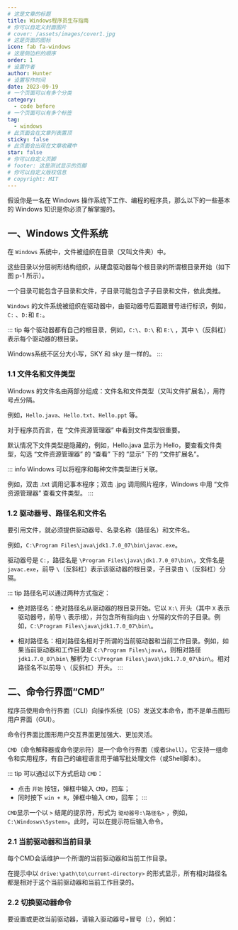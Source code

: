 ```yaml
---
# 这是文章的标题
title: Windows程序员生存指南
# 你可以自定义封面图片
# cover: /assets/images/cover1.jpg
# 这是页面的图标
icon: fab fa-windows
# 这是侧边栏的顺序
order: 1
# 设置作者
author: Hunter
# 设置写作时间
date: 2023-09-19
# 一个页面可以有多个分类
category:
  - code before
# 一个页面可以有多个标签
tag:
  - windows
# 此页面会在文章列表置顶
sticky: false
# 此页面会出现在文章收藏中
star: false
# 你可以自定义页脚
# footer: 这是测试显示的页脚
# 你可以自定义版权信息
# copyright: MIT
---
```


假设你是一名在 Windows 操作系统下工作、编程的程序员，那么以下的一些基本的 Windows 知识是你必须了解掌握的。

<!-- more -->

## 一、Windows 文件系统

在 `Windows` 系统中，文件被组织在目录（又叫文件夹）中。

这些目录以分层树形结构组织，从硬盘驱动器每个根目录的所谓根目录开始（如下图 p-1 所示）。

一个目录可能包含子目录和文件，子目录可能包含子子目录和文件，依此类推。

`Windows` 的文件系统被组织在驱动器中，由驱动器号后面跟冒号进行标识，例如，`C:` 、`D:`和 `E:`。

::: tip
每个驱动器都有自己的根目录，例如，`C:\`、`D:\` 和 `E:\` ，其中 `\`（反斜杠）表示每个驱动器的根目录。

Windows系统不区分大小写，SKY 和 sky 是一样的。
:::


### 1.1 文件名和文件类型

Windows 的文件名由两部分组成：文件名和文件类型（又叫文件扩展名），用符号点分隔。

例如，`Hello.java`、`Hello.txt`、`Hello.ppt` 等。

对于程序员而言，在 “文件资源管理器” 中看到文件类型很重要。

默认情况下文件类型是隐藏的，例如，Hello.java 显示为 Hello，要查看文件类型，勾选 “文件资源管理器” 的 “查看” 下的 “显示” 下的 “文件扩展名”。

::: info 
Windows 可以将程序和每种文件类型进行关联。

例如，双击 .txt 调用记事本程序；双击 .jpg 调用照片程序，Windows 中用 “文件资源管理器” 查看文件类型。
:::

### 1.2 驱动器号、路径名和文件名

要引用文件，就必须提供驱动器号、名录名称（路径名）和文件名。

例如，`C:\Program Files\java\jdk1.7.0_07\bin\javac.exe`。

驱动器号是 `C:`，路径名是 `\Program Files\java\jdk1.7.0_07\bin\`，文件名是 `javac.exe`，前导 `\`（反斜杠）表示该驱动器的根目录，子目录由 `\`（反斜杠）分隔。

::: tip 
路径名可以通过两种方式指定：

- 绝对路径名：绝对路径名从驱动器的根目录开始。它以 `X:\` 开头（其中 `X` 表示驱动器号，前导 `\` 表示根），并包含所有指向由 `\` 分隔的文件的子目录。例如，`C:\Program Files\java\jdk1.7.0_07\bin\`。

- 相对路径名：相对路径名相对于所谓的当前驱动器和当前工作目录。例如，如果当前驱动器和工作目录是 `C:\Program Files\java\`，则相对路径 `jdk1.7.0_07\bin\` 解析为 `C:\Program Files\java\jdk1.7.0_07\bin\`。相对路径名不以前导 `\`（反斜杠）开头。
:::

## 二、命令行界面“CMD”

程序员使用命令行界面（CLI）向操作系统（OS）发送文本命令，而不是单击图形用户界面（GUI）。

命令行界面比图形用户交互界面更加强大、更加灵活。

`CMD`（命令解释器或命令提示符）是一个命令行界面（或者`Shell`）。它支持一组命令和实用程序，有自己的编程语言用于编写批处理文件（或Shell脚本）。

::: tip
可以通过以下方式启动 `CMD`：
- 点击 `开始` 按钮，弹框中输入 `CMD`，回车；
- 同时按下 `win + R`，弹框中输入 `CMD`，回车；
:::

`CMD`显示一个以 `>` 结尾的提示符，形式为 `驱动器号:\路径名>` ，例如，`C:\Windosws\System>`。此时，可以在提示符后输入命令。


### 2.1 当前驱动器和当前目录

每个CMD会话维护一个所谓的当前驱动器和当前工作目录。

在提示中以 `drive:\path\to\current-directory>` 的形式显示，所有相对路径名都是相对于这个当前驱动器和当前工作目录的。


### 2.2 切换驱动器命令

要设置或更改当前驱动器，请输入驱动器号+冒号（:），例如：

